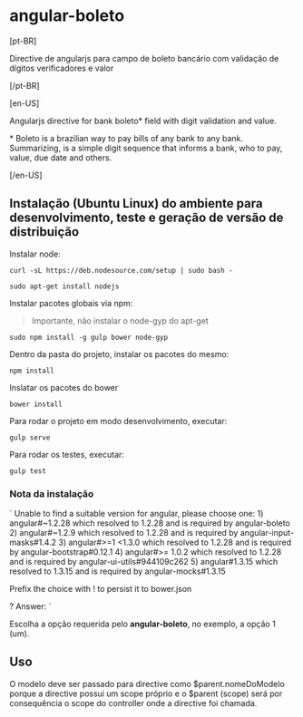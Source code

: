 # angular-boleto
[pt-BR]

Directive de angularjs para campo de boleto bancário com validação de dígitos verificadores e valor

[/pt-BR]

[en-US]

Angularjs directive for bank boleto* field with digit validation and value.

\* Boleto is a brazilian way to pay bills of any bank to any bank. Summarizing, is a simple digit sequence that informs a bank, who to pay, value, due date and others.

[/en-US]


## Instalação (Ubuntu Linux) do ambiente para desenvolvimento, teste e geração de versão de distribuição

Instalar node:

`curl -sL https://deb.nodesource.com/setup | sudo bash -`

`sudo apt-get install nodejs`

Instalar pacotes globais via npm:

> Importante, não instalar o node-gyp do apt-get

`sudo npm install -g gulp bower node-gyp`

Dentro da pasta do projeto, instalar os pacotes do mesmo:

`npm install`

Inslatar os pacotes do bower

`bower install`

Para rodar o projeto em modo desenvolvimento, executar:

`gulp serve`

Para rodar os testes, executar:

`gulp test`


### Nota da instalação
`
Unable to find a suitable version for angular, please choose one:
    1) angular#~1.2.28 which resolved to 1.2.28 and is required by angular-boleto
    2) angular#~1.2.9 which resolved to 1.2.28 and is required by angular-input-masks#1.4.2
    3) angular#>=1 <1.3.0 which resolved to 1.2.28 and is required by angular-bootstrap#0.12.1
    4) angular#>= 1.0.2 which resolved to 1.2.28 and is required by angular-ui-utils#944109c262
    5) angular#1.3.15 which resolved to 1.3.15 and is required by angular-mocks#1.3.15

Prefix the choice with ! to persist it to bower.json

? Answer: 
`

Escolha a opção requerida pelo **angular-boleto**, no exemplo, a opção 1 (um).


## Uso

O modelo deve ser passado para directive como $parent.nomeDoModelo porque a directive possui um scope próprio e o $parent (scope) será por consequência o scope do controller onde a directive foi chamada.